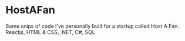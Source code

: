 # HostAFan
Some snips of code I've personally built for a startup called Host A Fan. 
Reactjs, HTML & CSS, .NET, C#, SQL
